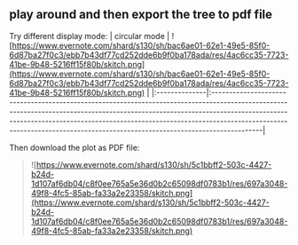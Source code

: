 ## play around and then export the tree to pdf file ##

Try different display mode:
| circular mode | ![https://www.evernote.com/shard/s130/sh/bac6ae01-62e1-49e5-85f0-6d87ba27f0c3/ebb7b43df77cd252dde6b9f0ba178ada/res/4ac6cc35-7723-41be-9b48-5216ff15f80b/skitch.png](https://www.evernote.com/shard/s130/sh/bac6ae01-62e1-49e5-85f0-6d87ba27f0c3/ebb7b43df77cd252dde6b9f0ba178ada/res/4ac6cc35-7723-41be-9b48-5216ff15f80b/skitch.png) |
|:--------------|:--------------------------------------------------------------------------------------------------------------------------------------------------------------------------------------------------------------------------------------------------------------------------------------------------------------------------------------|

Then download the plot as PDF file:
> ![https://www.evernote.com/shard/s130/sh/5c1bbff2-503c-4427-b24d-1d107af6db04/c8f0ee765a5e36d0b2c65098df0783b1/res/697a3048-49f8-4fc5-85ab-fa33a2e23358/skitch.png](https://www.evernote.com/shard/s130/sh/5c1bbff2-503c-4427-b24d-1d107af6db04/c8f0ee765a5e36d0b2c65098df0783b1/res/697a3048-49f8-4fc5-85ab-fa33a2e23358/skitch.png)
